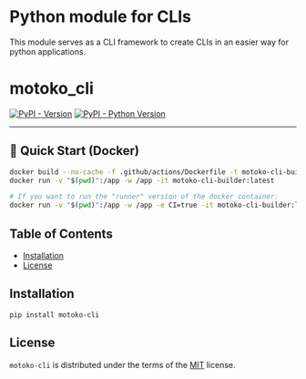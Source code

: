 # Python module for CLIs

This module serves as a CLI framework to create CLIs in an easier way for python applications.

# motoko_cli

[![PyPI - Version](https://img.shields.io/pypi/v/motoko-cli.svg)](https://pypi.org/project/motoko-cli)
[![PyPI - Python Version](https://img.shields.io/pypi/pyversions/motoko-cli.svg)](https://pypi.org/project/motoko-cli)

-----

## 🚀 Quick Start (Docker)

```bash
docker build --no-cache -f .github/actions/Dockerfile -t motoko-cli-builder .github/actions/
docker run -v "$(pwd)":/app -w /app -it motoko-cli-builder:latest

# If you want to run the "runner" version of the docker container:
docker run -v "$(pwd)":/app -w /app -e CI=true -it motoko-cli-builder:latest
```

## Table of Contents

- [Installation](#installation)
- [License](#license)

## Installation

```console
pip install motoko-cli
```

## License

`motoko-cli` is distributed under the terms of the [MIT](https://spdx.org/licenses/MIT.html) license.